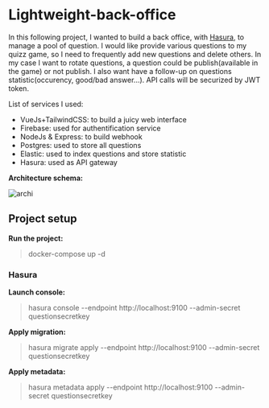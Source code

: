 # Lightweight-back-office

In this following project, I wanted to build a back office, with [Hasura](https://hasura.io/), to manage a pool of question. I would like provide various questions to my quizz game, so I need to frequently add new questions and delete others. In my case I want to rotate questions, a question could be publish(available in the game) or not publish. I also want have a follow-up on questions statistic(occurency, good/bad answer...). API calls will be securized by JWT token.

List of services I used:

- VueJs+TailwindCSS: to build a juicy web interface
- Firebase: used for authentification service
- NodeJs & Express: to build webhook
- Postgres: used to store all questions
- Elastic: used to index questions and store statistic
- Hasura: used as API gateway

**Architecture schema:**

![archi](https://imgur.com/h4SidH5.png)
## Project setup

**Run the project:**
>docker-compose up -d

### Hasura

**Launch console:**
> hasura console  --endpoint http://localhost:9100 --admin-secret questionsecretkey
>
**Apply migration:**
> hasura migrate apply --endpoint http://localhost:9100 --admin-secret questionsecretkey

**Apply metadata:**
> hasura metadata apply --endpoint http://localhost:9100 --admin-secret questionsecretkey
